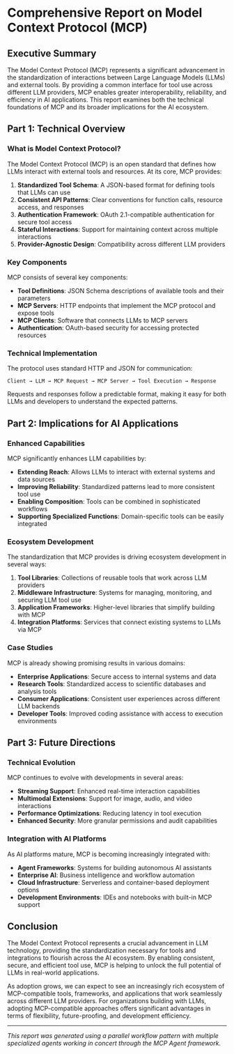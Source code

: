 # Comprehensive Report on Model Context Protocol (MCP)

## Executive Summary

The Model Context Protocol (MCP) represents a significant advancement in the standardization of interactions between Large Language Models (LLMs) and external tools. By providing a common interface for tool use across different LLM providers, MCP enables greater interoperability, reliability, and efficiency in AI applications. This report examines both the technical foundations of MCP and its broader implications for the AI ecosystem.

## Part 1: Technical Overview

### What is Model Context Protocol?

The Model Context Protocol (MCP) is an open standard that defines how LLMs interact with external tools and resources. At its core, MCP provides:

1. **Standardized Tool Schema**: A JSON-based format for defining tools that LLMs can use
2. **Consistent API Patterns**: Clear conventions for function calls, resource access, and responses
3. **Authentication Framework**: OAuth 2.1-compatible authentication for secure tool access
4. **Stateful Interactions**: Support for maintaining context across multiple interactions
5. **Provider-Agnostic Design**: Compatibility across different LLM providers

### Key Components

MCP consists of several key components:

- **Tool Definitions**: JSON Schema descriptions of available tools and their parameters
- **MCP Servers**: HTTP endpoints that implement the MCP protocol and expose tools
- **MCP Clients**: Software that connects LLMs to MCP servers
- **Authentication**: OAuth-based security for accessing protected resources

### Technical Implementation

The protocol uses standard HTTP and JSON for communication:

```
Client → LLM → MCP Request → MCP Server → Tool Execution → Response
```

Requests and responses follow a predictable format, making it easy for both LLMs and developers to understand the expected patterns.

## Part 2: Implications for AI Applications

### Enhanced Capabilities

MCP significantly enhances LLM capabilities by:

- **Extending Reach**: Allows LLMs to interact with external systems and data sources
- **Improving Reliability**: Standardized patterns lead to more consistent tool use
- **Enabling Composition**: Tools can be combined in sophisticated workflows
- **Supporting Specialized Functions**: Domain-specific tools can be easily integrated

### Ecosystem Development

The standardization that MCP provides is driving ecosystem development in several ways:

1. **Tool Libraries**: Collections of reusable tools that work across LLM providers
2. **Middleware Infrastructure**: Systems for managing, monitoring, and securing LLM tool use
3. **Application Frameworks**: Higher-level libraries that simplify building with MCP
4. **Integration Platforms**: Services that connect existing systems to LLMs via MCP

### Case Studies

MCP is already showing promising results in various domains:

- **Enterprise Applications**: Secure access to internal systems and data
- **Research Tools**: Standardized access to scientific databases and analysis tools
- **Consumer Applications**: Consistent user experiences across different LLM backends
- **Developer Tools**: Improved coding assistance with access to execution environments

## Part 3: Future Directions

### Technical Evolution

MCP continues to evolve with developments in several areas:

- **Streaming Support**: Enhanced real-time interaction capabilities
- **Multimodal Extensions**: Support for image, audio, and video interactions
- **Performance Optimizations**: Reducing latency in tool execution
- **Enhanced Security**: More granular permissions and audit capabilities

### Integration with AI Platforms

As AI platforms mature, MCP is becoming increasingly integrated with:

- **Agent Frameworks**: Systems for building autonomous AI assistants
- **Enterprise AI**: Business intelligence and workflow automation
- **Cloud Infrastructure**: Serverless and container-based deployment options
- **Development Environments**: IDEs and notebooks with built-in MCP support

## Conclusion

The Model Context Protocol represents a crucial advancement in LLM technology, providing the standardization necessary for tools and integrations to flourish across the AI ecosystem. By enabling consistent, secure, and efficient tool use, MCP is helping to unlock the full potential of LLMs in real-world applications.

As adoption grows, we can expect to see an increasingly rich ecosystem of MCP-compatible tools, frameworks, and applications that work seamlessly across different LLM providers. For organizations building with LLMs, adopting MCP-compatible approaches offers significant advantages in terms of flexibility, future-proofing, and development efficiency.

---

*This report was generated using a parallel workflow pattern with multiple specialized agents working in concert through the MCP Agent framework.*